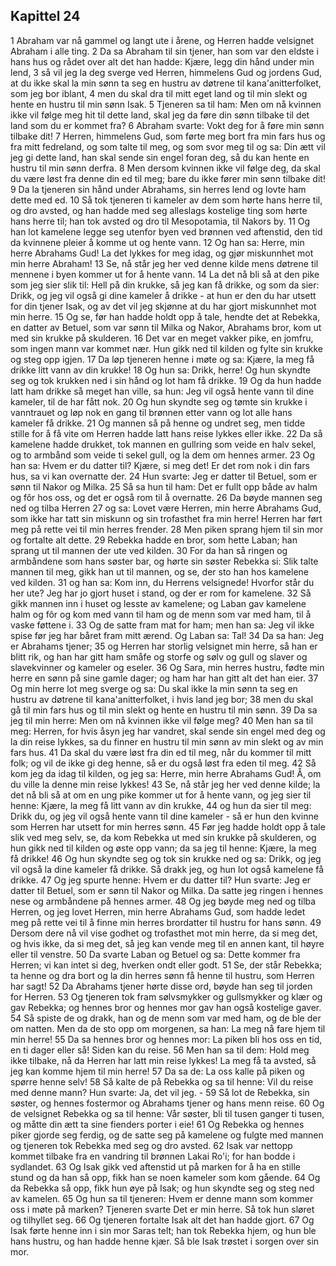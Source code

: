 ## Kapittel 24

1 Abraham var nå gammel og langt ute i årene, og Herren hadde velsignet Abraham i alle ting.
2 Da sa Abraham til sin tjener, han som var den eldste i hans hus og rådet over alt det han hadde: Kjære, legg din hånd under min lend,
3 så vil jeg la deg sverge ved Herren, himmelens Gud og jordens Gud, at du ikke skal la min sønn ta seg en hustru av døtrene til kana'anitterfolket, som jeg bor iblant,
4 men du skal dra til mitt eget land og til min slekt og hente en hustru til min sønn Isak.
5 Tjeneren sa til ham: Men om nå kvinnen ikke vil følge meg hit til dette land, skal jeg da føre din sønn tilbake til det land som du er kommet fra?
6 Abraham svarte: Vokt deg for å føre min sønn tilbake dit!
7 Herren, himmelens Gud, som førte meg bort fra min fars hus og fra mitt fedreland, og som talte til meg, og som svor meg til og sa: Din ætt vil jeg gi dette land, han skal sende sin engel foran deg, så du kan hente en hustru til min sønn derfra.
8 Men dersom kvinnen ikke vil følge deg, da skal du være løst fra denne din ed til meg; bare du ikke fører min sønn tilbake dit!
9 Da la tjeneren sin hånd under Abrahams, sin herres lend og lovte ham dette med ed.
10 Så tok tjeneren ti kameler av dem som hørte hans herre til, og dro avsted, og han hadde med seg alleslags kostelige ting som hørte hans herre til; han tok avsted og dro til Mesopotamia, til Nakors by.
11 Og han lot kamelene legge seg utenfor byen ved brønnen ved aftenstid, den tid da kvinnene pleier å komme ut og hente vann.
12 Og han sa: Herre, min herre Abrahams Gud! La det lykkes for meg idag, og gjør miskunnhet mot min herre Abraham!
13 Se, nå står jeg her ved denne kilde mens døtrene til mennene i byen kommer ut for å hente vann.
14 La det nå bli så at den pike som jeg sier slik til: Hell på din krukke, så jeg kan få drikke, og som da sier: Drikk, og jeg vil også gi dine kameler å drikke - at hun er den du har utsett for din tjener Isak, og av det vil jeg skjønne at du har gjort miskunnhet mot min herre.
15 Og se, før han hadde holdt opp å tale, hendte det at Rebekka, en datter av Betuel, som var sønn til Milka og Nakor, Abrahams bror, kom ut med sin krukke på skulderen.
16 Det var en meget vakker pike, en jomfru, som ingen mann var kommet nær. Hun gikk ned til kilden og fylte sin krukke og steg opp igjen.
17 Da løp tjeneren henne i møte og sa: Kjære, la meg få drikke litt vann av din krukke!
18 Og hun sa: Drikk, herre! Og hun skyndte seg og tok krukken ned i sin hånd og lot ham få drikke.
19 Og da hun hadde latt ham drikke så meget han ville, sa hun: Jeg vil også hente vann til dine kameler, til de har fått nok.
20 Og hun skyndte seg og tømte sin krukke i vanntrauet og løp nok en gang til brønnen etter vann og lot alle hans kameler få drikke.
21 Og mannen så på henne og undret seg, men tidde stille for å få vite om Herren hadde latt hans reise lykkes eller ikke.
22 Da så kamelene hadde drukket, tok mannen en gullring som veide en halv sekel, og to armbånd som veide ti sekel gull, og la dem om hennes armer.
23 Og han sa: Hvem er du datter til? Kjære, si meg det! Er det rom nok i din fars hus, sa vi kan overnatte der.
24 Hun svarte: Jeg er datter til Betuel, som er sønn til Nakor og Milka.
25 Så sa hun til ham: Det er fullt opp både av halm og fôr hos oss, og det er også rom til å overnatte.
26 Da bøyde mannen seg ned og tilba Herren
27 og sa: Lovet være Herren, min herre Abrahams Gud, som ikke har tatt sin miskunn og sin trofasthet fra min herre! Herren har ført meg på rette vei til min herres frender.
28 Men piken sprang hjem til sin mor og fortalte alt dette.
29 Rebekka hadde en bror, som hette Laban; han sprang ut til mannen der ute ved kilden.
30 For da han så ringen og armbåndene som hans søster bar, og hørte sin søster Rebekka si: Slik talte mannen til meg, gikk han ut til mannen, og se, der sto han hos kamelene ved kilden.
31 og han sa: Kom inn, du Herrens velsignede! Hvorfor står du her ute? Jeg har jo gjort huset i stand, og der er rom for kamelene.
32 Så gikk mannen inn i huset og lesste av kamelene; og Laban gav kamelene halm og fôr og kom med vann til ham og de menn som var med ham, til å vaske føttene i.
33 Og de satte fram mat for ham; men han sa: Jeg vil ikke spise før jeg har båret fram mitt ærend. Og Laban sa: Tal!
34 Da sa han: Jeg er Abrahams tjener;
35 og Herren har storlig velsignet min herre, så han er blitt rik, og han har gitt ham småfe og storfe og sølv og gull og slaver og slavekvinner og kameler og eseler.
36 Og Sara, min herres hustru, fødte min herre en sønn på sine gamle dager; og ham har han gitt alt det han eier.
37 Og min herre lot meg sverge og sa: Du skal ikke la min sønn ta seg en hustru av døtrene til kana'anitterfolket, i hvis land jeg bor;
38 men du skal gå til min fars hus og til min slekt og hente en hustru til min sønn.
39 Da sa jeg til min herre: Men om nå kvinnen ikke vil følge meg?
40 Men han sa til meg: Herren, for hvis åsyn jeg har vandret, skal sende sin engel med deg og la din reise lykkes, sa du finner en hustru til min sønn av min slekt og av min fars hus.
41 Da skal du være løst fra din ed til meg, når du kommer til mitt folk; og vil de ikke gi deg henne, så er du også løst fra eden til meg.
42 Så kom jeg da idag til kilden, og jeg sa: Herre, min herre Abrahams Gud! Å, om du ville la denne min reise lykkes!
43 Se, nå står jeg her ved denne kilde; la det nå bli så at om en ung pike kommer ut for å hente vann, og jeg sier til henne: Kjære, la meg få litt vann av din krukke,
44 og hun da sier til meg: Drikk du, og jeg vil også hente vann til dine kameler - så er hun den kvinne som Herren har utsett for min herres sønn.
45 Før jeg hadde holdt opp å tale slik ved meg selv, se, da kom Rebekka ut med sin krukke på skulderen, og hun gikk ned til kilden og øste opp vann; da sa jeg til henne: Kjære, la meg få drikke!
46 Og hun skyndte seg og tok sin krukke ned og sa: Drikk, og jeg vil også la dine kameler få drikke. Så drakk jeg, og hun lot også kamelene få drikke.
47 Og jeg spurte henne: Hvem er du datter til? Hun svarte: Jeg er datter til Betuel, som er sønn til Nakor og Milka. Da satte jeg ringen i hennes nese og armbåndene på hennes armer.
48 Og jeg bøyde meg ned og tilba Herren, og jeg lovet Herren, min herre Abrahams Gud, som hadde ledet meg på rette vei til å finne min herres brordatter til hustru for hans sønn.
49 Dersom dere nå vil vise godhet og trofasthet mot min herre, da si meg det, og hvis ikke, da si meg det, så jeg kan vende meg til en annen kant, til høyre eller til venstre.
50 Da svarte Laban og Betuel og sa: Dette kommer fra Herren; vi kan intet si deg, hverken ondt eller godt.
51 Se, der står Rebekka; ta henne og dra bort og la din herres sønn få henne til hustru, som Herren har sagt!
52 Da Abrahams tjener hørte disse ord, bøyde han seg til jorden for Herren.
53 Og tjeneren tok fram sølvsmykker og gullsmykker og klær og gav Rebekka; og hennes bror og hennes mor gav han også kostelige gaver.
54 Så spiste de og drakk, han og de menn som var med ham, og de ble der om natten. Men da de sto opp om morgenen, sa han: La meg nå fare hjem til min herre!
55 Da sa hennes bror og hennes mor: La piken bli hos oss en tid, en ti dager eller så! Siden kan du reise.
56 Men han sa til dem: Hold meg ikke tilbake, nå da Herren har latt min reise lykkes! La meg få ta avsted, så jeg kan komme hjem til min herre!
57 Da sa de: La oss kalle på piken og spørre henne selv!
58 Så kalte de på Rebekka og sa til henne: Vil du reise med denne mann? Hun svarte: Ja, det vil jeg. -
59 Så lot de Rebekka, sin søster, og hennes fostermor og Abrahams tjener og hans menn reise.
60 Og de velsignet Rebekka og sa til henne: Vår søster, bli til tusen ganger ti tusen, og måtte din ætt ta sine fienders porter i eie!
61 Og Rebekka og hennes piker gjorde seg ferdig, og de satte seg på kamelene og fulgte med mannen og tjeneren tok Rebekka med seg og dro avsted.
62 Isak var nettopp kommet tilbake fra en vandring til brønnen Lakai Ro'i; for han bodde i sydlandet.
63 Og Isak gikk ved aftenstid ut på marken for å ha en stille stund og da han så opp, fikk han se noen kameler som kom gående.
64 Og da Rebekka så opp, fikk hun øye på Isak; og hun skyndte seg og steg ned av kamelen.
65 Og hun sa til tjeneren: Hvem er denne mann som kommer oss i møte på marken? Tjeneren svarte Det er min herre. Så tok hun sløret og tilhyllet seg.
66 Og tjeneren fortalte Isak alt det han hadde gjort.
67 Og Isak førte henne inn i sin mor Saras telt; han tok Rebekka hjem, og hun ble hans hustru, og han hadde henne kjær. Så ble Isak trøstet i sorgen over sin mor.
